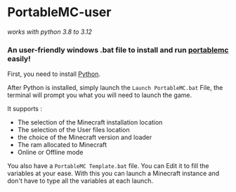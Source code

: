 # PortableMC-user

*works with python 3.8 to 3.12*

### An user-friendly windows .bat file to install and run [portablemc](https://github.com/mindstorm38/portablemc) easily!

First, you need to install [Python](https://www.python.org/downloads/).


After Python is installed, simply launch the `Launch PortableMC.bat` File, the terminal will prompt you what you will need to launch the game.

It supports :
- The selection of the Minecraft installation location
- The selection of the User files location
- the choice of the Minecraft version and loader
- The ram allocated to Minecraft
- Online or Offline mode

You also have a `PortableMC Template.bat` file.
You can Edit it to fill the variables at your ease. With this you can launch a Minecraft instance and don't have to type all the variables at each launch.
